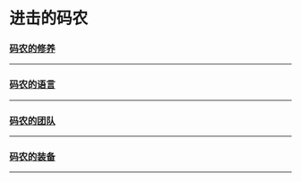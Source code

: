 进击的码农
==========

### [码农的修养](coder/index)

---

### [码农的语言](program-lang/index)

---

### [码农的团队](teamwork/index)

---

### [码农的装备](tools/index)

---
